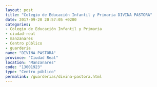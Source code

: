 ```yaml
---
layout: post
title: "Colegio de Educación Infantil y Primaria DIVINA PASTORA"
date: 2017-09-20 20:57:05 +0200
categories:
- Colegio de Educación Infantil y Primaria
- ciudad-real
- manzanares
- Centro público
- guarderia
name: "DIVINA PASTORA"
province: "Ciudad Real"
location: "Manzanares"
code: "13001923"
type: "Centro público"
permalink: /guarderias/divina-pastora.html
---
```

